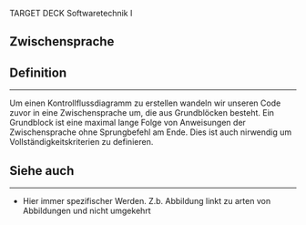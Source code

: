 
TARGET DECK
Softwaretechnik I

Zwischensprache
--
## Definition
***
Um einen Kontrollflussdiagramm zu erstellen wandeln wir unseren Code zuvor in eine Zwischensprache um, die aus Grundblöcken besteht. Ein Grundblock ist eine maximal lange Folge von Anweisungen der Zwischensprache ohne Sprungbefehl am Ende.
Dies ist auch nirwendig um Vollständigkeitskriterien zu definieren.
## Siehe auch
***
* Hier immer spezifischer Werden. Z.b. Abbildung linkt zu arten von Abbildungen und nicht umgekehrt